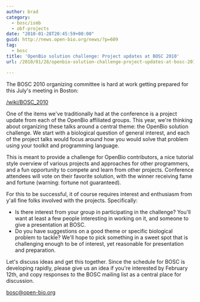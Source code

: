 ```yaml
---
author: brad
category:
  - bosc/ismb
  - obf-projects
date: "2010-01-28T20:45:59+00:00"
guid: http://news.open-bio.org/news/?p=609
tag:
  - bosc
title: 'OpenBio solution challenge: Project updates at BOSC 2010'
url: /2010/01/28/openbio-solution-challenge-project-updates-at-bosc-2010/

---
```

The BOSC 2010 organizing committee is hard at work getting prepared for this
July's meeting in Boston:

[/wiki/BOSC\_2010](/obf-hugo-test/wiki/BOSC_2010)

One of the items we've traditionally had at the conference is a project
update from each of the OpenBio affiliated groups. This year, we're thinking
about organizing these talks around a central theme: the OpenBio solution
challenge. We start with a biological question of general interest, and each
of the project talks would focus around how you would solve that problem
using your toolkit and programming language.

This is meant to provide a challenge for OpenBio contributors, a nice tutorial
style overview of various projects and approaches for other programmers, and a
fun opportunity to compete and learn from other projects. Conference attendees
will vote on their favorite solution, with the winner receiving fame and
fortune (warning: fortune not guaranteed).

For this to be successful, it of course requires interest and enthusiasm from
y'all fine folks involved with the projects. Specifically:

- Is there interest from your group in participating in the challenge? You'll
  want at least a few people interesting in working on it, and someone to give
  a presentation at BOSC.
- Do you have suggestions on a good theme or specific biological problem to
  tackle? We'll hope to pick something in a sweet spot that is challenging
  enough to be of interest, yet reasonable for presentation and preparation.

Let's discuss ideas and get this together. Since the schedule for BOSC is
developing rapidly, please give us an idea if you're interested by
February 12th, and copy responses to the BOSC mailing list as a central
place for discussion.

[bosc@open-bio.org](mailto:bosc@open-bio.org)
